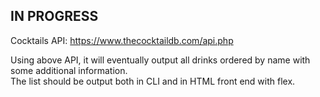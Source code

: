 ## IN PROGRESS

Cocktails API: https://www.thecocktaildb.com/api.php

Using above API, it will eventually output all drinks ordered by name with some additional information.  
The list should be output both in CLI and in HTML front end with flex.
